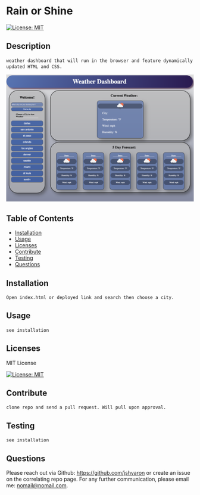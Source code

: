 # Rain or Shine

   [![License: MIT](https://img.shields.io/badge/License-MIT-yellow.svg)](https://opensource.org/licenses/MIT) 

## Description
    
    weather dashboard that will run in the browser and feature dynamically updated HTML and CSS.
![Weather Dashboard](./assets/pictures/Screenshot%202023-04-27%20at%201.46.53%20PM.png)

## Table of Contents

    
- [Installation](#installation) 
- [Usage](#usage) 
- [Licenses](#licenses) 
- [Contribute](#contribute) 
- [Testing](#testing) 
- [Questions](#questions)


    
## Installation
    
    Open index.html or deployed link and search then choose a city.

## Usage

    see installation

## Licenses

    

MIT License

   [![License: MIT](https://img.shields.io/badge/License-MIT-yellow.svg)](https://opensource.org/licenses/MIT) 
## Contribute

    clone repo and send a pull request. Will pull upon approval.

## Testing

    see installation 

## Questions
 

Please reach out via Github: https://github.com/jshvaron or create an issue on the correlating repo page. For any further communication, please email me: nomail@nomail.com.

